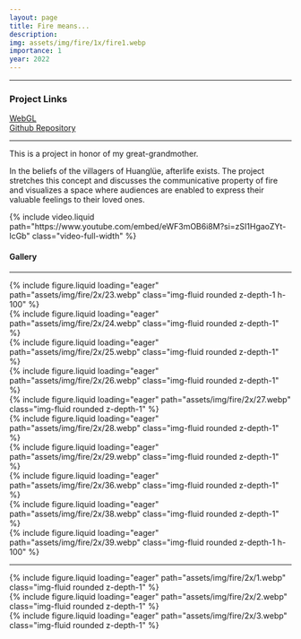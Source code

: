 ```yaml
---
layout: page
title: Fire means...
description: 
img: assets/img/fire/1x/fire1.webp
importance: 1
year: 2022
---
```


---

### Project Links

<div class="project-links">
  <a href="https://simmer.io/@MoriMai/fire">WebGL</a>  
  <br>
  <a href="https://bit.ly/3hOQBxl">Github Repository</a>
</div>

---

This is a project in honor of my great-grandmother. 

In the beliefs of the villagers of Huanglüe, afterlife exists. The project stretches this concept and discusses the communicative property of fire and visualizes a space where audiences are enabled to express their valuable feelings to their loved ones.



<!-- <div class="caption">
    This image can also have a caption. It's like magic.
</div> -->

<div class="row">
    <div class="col-12">
        {% include video.liquid path="https://www.youtube.com/embed/eWF3mOB6i8M?si=zSI1HgaoZYt-lcGb" class="video-full-width" %}
    </div>
</div>

#### Gallery
---

<div class="row">
  <div class="col-sm-8">
    {% include figure.liquid loading="eager" path="assets/img/fire/2x/23.webp" class="img-fluid rounded z-depth-1 h-100" %}
  </div>
  <div class="col-sm-4 d-flex flex-column justify-content-between">
    <div class="mb-auto">
      {% include figure.liquid loading="eager" path="assets/img/fire/2x/24.webp" class="img-fluid rounded z-depth-1" %}
    </div>
    <div class="mt-auto">
      {% include figure.liquid loading="eager" path="assets/img/fire/2x/25.webp" class="img-fluid rounded z-depth-1" %}
    </div>
  </div>
</div>

<div class="row mt-3">
    <div class="col-sm-3">
        {% include figure.liquid loading="eager" path="assets/img/fire/2x/26.webp" class="img-fluid rounded z-depth-1" %}
    </div>
    <div class="col-sm-3">
        {% include figure.liquid loading="eager" path="assets/img/fire/2x/27.webp" class="img-fluid rounded z-depth-1" %}
    </div>
    <div class="col-sm-3">
        {% include figure.liquid loading="eager" path="assets/img/fire/2x/28.webp" class="img-fluid rounded z-depth-1" %}
    </div>
    <div class="col-sm-3">
        {% include figure.liquid loading="eager" path="assets/img/fire/2x/29.webp" class="img-fluid rounded z-depth-1" %}
    </div>
</div>

<div class="row">
  <div class="col-sm-4 d-flex flex-column justify-content-between">
    <div class="mb-auto">
      {% include figure.liquid loading="eager" path="assets/img/fire/2x/36.webp" class="img-fluid rounded z-depth-1" %}
    </div>
    <div class="mt-auto">
      {% include figure.liquid loading="eager" path="assets/img/fire/2x/38.webp" class="img-fluid rounded z-depth-1" %}
    </div>
  </div>
  <div class="col-sm-8">
    {% include figure.liquid loading="eager" path="assets/img/fire/2x/39.webp" class="img-fluid rounded z-depth-1 h-100" %}
  </div>
</div>

---

<div class="row">
    <div class="col-sm mt-3 mt-md-0">
        {% include figure.liquid loading="eager" path="assets/img/fire/2x/1.webp" class="img-fluid rounded z-depth-1" %}
    </div>
</div>

<div class="row">
    <div class="col-sm mt-3 mt-md-0">
        {% include figure.liquid loading="eager" path="assets/img/fire/2x/2.webp" class="img-fluid rounded z-depth-1" %}
    </div>
</div>

<div class="row">
    <div class="col-sm mt-3 mt-md-0">
        {% include figure.liquid loading="eager" path="assets/img/fire/2x/3.webp" class="img-fluid rounded z-depth-1" %}
    </div>
</div>


